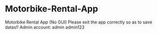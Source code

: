 # Motorbike-Rental-App
Motorbike Rental App (No GUI)
Please exit the app correctly so as to save datas!!
Admin account:
admin
admin123
